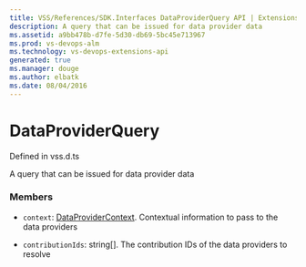 ```yaml
---
title: VSS/References/SDK.Interfaces DataProviderQuery API | Extensions for Visual Studio Team Services
description: A query that can be issued for data provider data
ms.assetid: a9bb478b-d7fe-5d30-db69-5bc45e713967
ms.prod: vs-devops-alm
ms.technology: vs-devops-extensions-api
generated: true
ms.manager: douge
ms.author: elbatk
ms.date: 08/04/2016
---
```


# DataProviderQuery

Defined in vss.d.ts


A query that can be issued for data provider data 

### Members

* `context`: [DataProviderContext](../../../VSS/References/SDK_Interfaces/DataProviderContext.md). Contextual information to pass to the data providers

* `contributionIds`: string[]. The contribution IDs of the data providers to resolve

